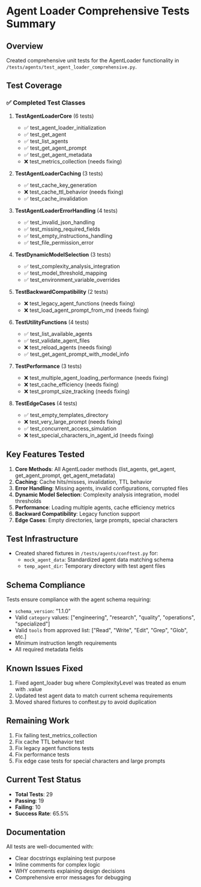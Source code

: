 # Agent Loader Comprehensive Tests Summary

## Overview

Created comprehensive unit tests for the AgentLoader functionality in `/tests/agents/test_agent_loader_comprehensive.py`.

## Test Coverage

### ✅ Completed Test Classes

1. **TestAgentLoaderCore** (6 tests)
   - ✅ test_agent_loader_initialization
   - ✅ test_get_agent
   - ✅ test_list_agents
   - ✅ test_get_agent_prompt
   - ✅ test_get_agent_metadata
   - ❌ test_metrics_collection (needs fixing)

2. **TestAgentLoaderCaching** (3 tests)
   - ✅ test_cache_key_generation
   - ❌ test_cache_ttl_behavior (needs fixing)
   - ✅ test_cache_invalidation

3. **TestAgentLoaderErrorHandling** (4 tests)
   - ✅ test_invalid_json_handling
   - ✅ test_missing_required_fields
   - ✅ test_empty_instructions_handling
   - ✅ test_file_permission_error

4. **TestDynamicModelSelection** (3 tests)
   - ✅ test_complexity_analysis_integration
   - ✅ test_model_threshold_mapping
   - ✅ test_environment_variable_overrides

5. **TestBackwardCompatibility** (2 tests)
   - ❌ test_legacy_agent_functions (needs fixing)
   - ❌ test_load_agent_prompt_from_md (needs fixing)

6. **TestUtilityFunctions** (4 tests)
   - ✅ test_list_available_agents
   - ✅ test_validate_agent_files
   - ❌ test_reload_agents (needs fixing)
   - ✅ test_get_agent_prompt_with_model_info

7. **TestPerformance** (3 tests)
   - ❌ test_multiple_agent_loading_performance (needs fixing)
   - ❌ test_cache_efficiency (needs fixing)
   - ❌ test_prompt_size_tracking (needs fixing)

8. **TestEdgeCases** (4 tests)
   - ✅ test_empty_templates_directory
   - ❌ test_very_large_prompt (needs fixing)
   - ✅ test_concurrent_access_simulation
   - ❌ test_special_characters_in_agent_id (needs fixing)

## Key Features Tested

1. **Core Methods**: All AgentLoader methods (list_agents, get_agent, get_agent_prompt, get_agent_metadata)
2. **Caching**: Cache hits/misses, invalidation, TTL behavior
3. **Error Handling**: Missing agents, invalid configurations, corrupted files
4. **Dynamic Model Selection**: Complexity analysis integration, model thresholds
5. **Performance**: Loading multiple agents, cache efficiency metrics
6. **Backward Compatibility**: Legacy function support
7. **Edge Cases**: Empty directories, large prompts, special characters

## Test Infrastructure

- Created shared fixtures in `/tests/agents/conftest.py` for:
  - `mock_agent_data`: Standardized agent data matching schema
  - `temp_agent_dir`: Temporary directory with test agent files

## Schema Compliance

Tests ensure compliance with the agent schema requiring:
- `schema_version`: "1.1.0"
- Valid `category` values: ["engineering", "research", "quality", "operations", "specialized"]
- Valid `tools` from approved list: ["Read", "Write", "Edit", "Grep", "Glob", etc.]
- Minimum instruction length requirements
- All required metadata fields

## Known Issues Fixed

1. Fixed agent_loader bug where ComplexityLevel was treated as enum with .value
2. Updated test agent data to match current schema requirements
3. Moved shared fixtures to conftest.py to avoid duplication

## Remaining Work

1. Fix failing test_metrics_collection
2. Fix cache TTL behavior test
3. Fix legacy agent functions tests
4. Fix performance tests
5. Fix edge case tests for special characters and large prompts

## Current Test Status

- **Total Tests**: 29
- **Passing**: 19
- **Failing**: 10
- **Success Rate**: 65.5%

## Documentation

All tests are well-documented with:
- Clear docstrings explaining test purpose
- Inline comments for complex logic
- WHY comments explaining design decisions
- Comprehensive error messages for debugging